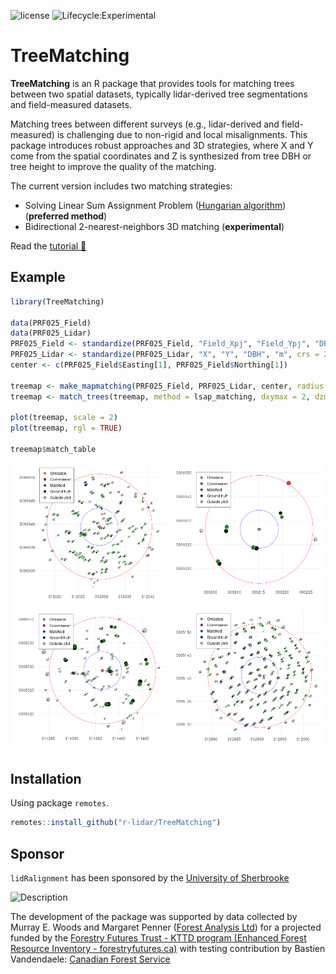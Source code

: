 ![license](https://img.shields.io/badge/Licence-MIT-blue.svg)
![Lifecycle:Experimental](https://img.shields.io/badge/Lifecycle-Experimental-990000)

# TreeMatching

**TreeMatching** is an R package that provides tools for matching trees between two spatial datasets, typically lidar-derived tree segmentations and field-measured datasets.

Matching trees between different surveys (e.g., lidar-derived and field-measured) is challenging due to non-rigid and local misalignments. This package introduces robust approaches and 3D strategies, where X and Y come from the spatial coordinates and Z is synthesized from tree DBH or tree height to improve the quality of the matching.

The current version includes two matching strategies:

- Solving Linear Sum Assignment Problem ([Hungarian algorithm](https://en.wikipedia.org/wiki/Hungarian_algorithm)) (**preferred method**)
- Bidirectional 2-nearest-neighbors 3D matching (**experimental**)

Read the [tutorial 📖](https://r-lidar.github.io/TreeMatching/articles/Tutorial.html)

## Example

```r
library(TreeMatching)

data(PRF025_Field)
data(PRF025_Lidar)
PRF025_Field <- standardize(PRF025_Field, "Field_Xpj", "Field_Ypj", "DBH", "cm", crs = 2959)
PRF025_Lidar <- standardize(PRF025_Lidar, "X", "Y", "DBH", "m", crs = 2959)
center <- c(PRF025_Field$Easting[1], PRF025_Field$Northing[1])

treemap <- make_mapmatching(PRF025_Field, PRF025_Lidar, center, radius = 11.28)
treemap <- match_trees(treemap, method = lsap_matching, dxymax = 2, dzmax = 40)

plot(treemap, scale = 2)
plot(treemap, rgl = TRUE)

treemap$match_table
```


![](man/figures/PRF.png)

## Installation

Using package `remotes`.

```r
remotes::install_github("r-lidar/TreeMatching")
```

## Sponsor

`lidRalignment` has been sponsored by the [University of Sherbrooke](https://www.usherbrooke.ca/)

<img src="https://upload.wikimedia.org/wikipedia/commons/thumb/2/23/Universit%C3%A9_de_Sherbrooke_%28logo%29_%282%29.svg/langfr-1920px-Universit%C3%A9_de_Sherbrooke_%28logo%29_%282%29.svg.png" alt="Description" width="400">

The development of the package was supported by data collected by Murray E. Woods and Margaret Penner ([Forest Analysis Ltd](http://forestanalysis.ca/))  for a projected funded by the [Forestry Futures Trust - KTTD program (Enhanced Forest Resource Inventory - forestryfutures.ca)](https://www.forestryfutures.ca/forest-resource-inventory) with testing contribution by Bastien Vandendaele: [Canadian Forest Service](https://natural-resources.canada.ca/science-data/science-research/research-centres/laurentian-forestry-centre)
